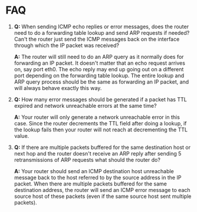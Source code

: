 # FAQ

1. **Q:** When sending ICMP echo replies or error messages, does the router need to do a forwarding table lookup and send ARP requests if needed? Can't the router just send the ICMP messages back on the interface through which the IP packet was received?

   **A:** The router will still need to do an ARP query as it normally does for forwarding an IP packet. It doesn't matter that an echo request arrives on, say port eth0. The echo reply may end up going out on a different port depending on the forwarding table lookup. The entire lookup and ARP query process should be the same as forwarding an IP packet, and will always behave exactly this way.

2. **Q:** How many error messages should be generated if a packet has TTL expired and network unreachable errors at the same time?

   **A:** Your router will only generate a network unreachable error in this case. Since the router decrements the TTL field after doing a lookup, if the lookup fails then your router will not reach at decrementing the TTL value.

3. **Q:** If there are multiple packets buffered for the same destination host or next hop and the router doesn't receive an ARP reply after sending 5 retransmissions of ARP requests what should the router do?

   **A:** Your router should send an ICMP destination host unreachable message back to the host referred to by the source address in the IP packet. When there are multiple packets buffered for the same destination address, the router will send an ICMP error message to each source host of these packets \(even if the same source host sent multiple packets\).

